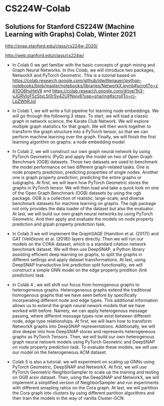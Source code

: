 # CS224W-Colab

## Solutions for Stanford CS224W (Machine Learning with Graphs) Colab, Winter 2021

http://snap.stanford.edu/class/cs224w-2020/

http://web.stanford.edu/class/cs224w/

- In Colab 0 we get familiar with the basic concepts of graph mining and Graph Neural Networks.
In this Colab, we will introduce two packages, NetworkX and PyTorch Geometric. This is a tutorial based on  https://colab.research.google.com/github/jdwittenauer/ipython-notebooks/blob/master/notebooks/libraries/NetworkX.ipynb#scrollTo=zA1OO6huHeV6 and  https://colab.research.google.com/drive/1h3-vJGRVloF5zStxL5I0rSy4ZUPNsjy8?usp=sharing#scrollTo=ci-LpZWhRJoI 

- In Colab 1, we will write a full pipeline for learning node embeddings. We will go through the following 3 steps.
To start, we will load a classic graph in network science, the Karate Club Network. We will explore multiple graph statistics for that graph.
We will then work together to transform the graph structure into a PyTorch tensor, so that we can perform machine learning over the graph.
Finally, we will finish the first learning algorithm on graphs: a node embedding model
- In Colab 2, we will construct our own graph neural network by using PyTorch Geometric (PyG) and apply the model on two of Open Graph Benchmark (OGB) datasets. Those two datasets are used to benchmark the model performance on two different graph-related tasks. One is node property prediction, predicting properties of single nodes. Another one is graph property prediction, predicting the entire graphs or subgraphs.
At first, we will learn how PyTorch Geometric stores the graphs in PyTorch tensor.
We will then load and take a quick look on one of the Open Graph Benchmark (OGB) datasets by using the ogb package. OGB is a collection of realistic, large-scale, and diverse benchmark datasets for machine learning on graphs. The ogb package not only provides the data loader of the dataset but also the evaluator.
At last, we will build our own graph neural networks by using PyTorch Geometric. And then apply and evaluate the models on node property prediction and grpah property prediction task.
- In Colab 3 we will implement the GraphSAGE (Hamilton et al. (2017)) and GAT (Veličković et al. (2018)) layers directly. Then we will run our models on the CORA dataset, which is a standard citation network benchmark dataset.
We will then use DeepSNAP, a Python library assisting efficient deep learning on graphs, to split the graphs in different settings and apply dataset transformations.
At last, using DeepSNAP transductive link prediction split functionality, we will construct a simple GNN model on the edge property predition (link prediction) task.
- In Colab 4 , we will shift our focus from homogenous graphs to heterogeneous graphs. Heterogeneous graphs extend the traditional homogenous graphs that we have seen before by specifically incorperating different node and edge types. This additional information allows us to extend the graph neural nework models that we have worked with before. Namely, we can apply heterogenous message passing, where different message types now exist between different node, edge type relationships.
At first, we will learn how to transform NetworkX graphs into DeepSNAP representations. Additionally, we will dive deeper into how DeepSNAP stores and represents heterogeneous graphs as PyTorch Tensors.
Then, we will build our own heterogenous graph neural netowrk models using PyTorch Geonetric and DeepSNAP on node property prediction task. To evaluate these models, we will use our model on the heterogeneous ACM dataset.
- Colab 5 is also a tutorial. we will experiment on scaling up GNNs using PyTorch Geometric, DeepSNAP and NetworkX.
At first, we will use PyTorch Geometric NeighborSampler to scale up the training and testing on OGB arxiv dataset.
Then, using the DeepSNAP and NetworkX, we will implement a simplified version of NeighborSampler and run experiments with different smapling ratios on the Cora graph.
At last, we will partition the Cora graph into clusters by using different partition algorithms and then train the models in the way of vanilla Cluster-GCN.
